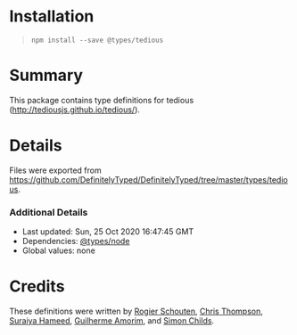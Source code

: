 # Installation
> `npm install --save @types/tedious`

# Summary
This package contains type definitions for tedious (http://tediousjs.github.io/tedious/).

# Details
Files were exported from https://github.com/DefinitelyTyped/DefinitelyTyped/tree/master/types/tedious.

### Additional Details
 * Last updated: Sun, 25 Oct 2020 16:47:45 GMT
 * Dependencies: [@types/node](https://npmjs.com/package/@types/node)
 * Global values: none

# Credits
These definitions were written by [Rogier Schouten](https://github.com/rogierschouten), [Chris Thompson](https://github.com/cjthompson), [Suraiya Hameed](https://github.com/v-suhame), [Guilherme Amorim](https://github.com/guiampm), and [Simon Childs](https://github.com/csharpsi).
